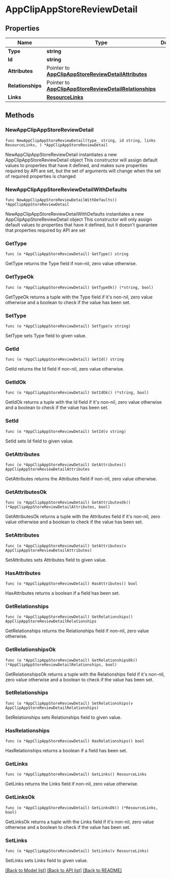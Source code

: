 # AppClipAppStoreReviewDetail

## Properties

Name | Type | Description | Notes
------------ | ------------- | ------------- | -------------
**Type** | **string** |  | 
**Id** | **string** |  | 
**Attributes** | Pointer to [**AppClipAppStoreReviewDetailAttributes**](AppClipAppStoreReviewDetailAttributes.md) |  | [optional] 
**Relationships** | Pointer to [**AppClipAppStoreReviewDetailRelationships**](AppClipAppStoreReviewDetailRelationships.md) |  | [optional] 
**Links** | [**ResourceLinks**](ResourceLinks.md) |  | 

## Methods

### NewAppClipAppStoreReviewDetail

`func NewAppClipAppStoreReviewDetail(type_ string, id string, links ResourceLinks, ) *AppClipAppStoreReviewDetail`

NewAppClipAppStoreReviewDetail instantiates a new AppClipAppStoreReviewDetail object
This constructor will assign default values to properties that have it defined,
and makes sure properties required by API are set, but the set of arguments
will change when the set of required properties is changed

### NewAppClipAppStoreReviewDetailWithDefaults

`func NewAppClipAppStoreReviewDetailWithDefaults() *AppClipAppStoreReviewDetail`

NewAppClipAppStoreReviewDetailWithDefaults instantiates a new AppClipAppStoreReviewDetail object
This constructor will only assign default values to properties that have it defined,
but it doesn't guarantee that properties required by API are set

### GetType

`func (o *AppClipAppStoreReviewDetail) GetType() string`

GetType returns the Type field if non-nil, zero value otherwise.

### GetTypeOk

`func (o *AppClipAppStoreReviewDetail) GetTypeOk() (*string, bool)`

GetTypeOk returns a tuple with the Type field if it's non-nil, zero value otherwise
and a boolean to check if the value has been set.

### SetType

`func (o *AppClipAppStoreReviewDetail) SetType(v string)`

SetType sets Type field to given value.


### GetId

`func (o *AppClipAppStoreReviewDetail) GetId() string`

GetId returns the Id field if non-nil, zero value otherwise.

### GetIdOk

`func (o *AppClipAppStoreReviewDetail) GetIdOk() (*string, bool)`

GetIdOk returns a tuple with the Id field if it's non-nil, zero value otherwise
and a boolean to check if the value has been set.

### SetId

`func (o *AppClipAppStoreReviewDetail) SetId(v string)`

SetId sets Id field to given value.


### GetAttributes

`func (o *AppClipAppStoreReviewDetail) GetAttributes() AppClipAppStoreReviewDetailAttributes`

GetAttributes returns the Attributes field if non-nil, zero value otherwise.

### GetAttributesOk

`func (o *AppClipAppStoreReviewDetail) GetAttributesOk() (*AppClipAppStoreReviewDetailAttributes, bool)`

GetAttributesOk returns a tuple with the Attributes field if it's non-nil, zero value otherwise
and a boolean to check if the value has been set.

### SetAttributes

`func (o *AppClipAppStoreReviewDetail) SetAttributes(v AppClipAppStoreReviewDetailAttributes)`

SetAttributes sets Attributes field to given value.

### HasAttributes

`func (o *AppClipAppStoreReviewDetail) HasAttributes() bool`

HasAttributes returns a boolean if a field has been set.

### GetRelationships

`func (o *AppClipAppStoreReviewDetail) GetRelationships() AppClipAppStoreReviewDetailRelationships`

GetRelationships returns the Relationships field if non-nil, zero value otherwise.

### GetRelationshipsOk

`func (o *AppClipAppStoreReviewDetail) GetRelationshipsOk() (*AppClipAppStoreReviewDetailRelationships, bool)`

GetRelationshipsOk returns a tuple with the Relationships field if it's non-nil, zero value otherwise
and a boolean to check if the value has been set.

### SetRelationships

`func (o *AppClipAppStoreReviewDetail) SetRelationships(v AppClipAppStoreReviewDetailRelationships)`

SetRelationships sets Relationships field to given value.

### HasRelationships

`func (o *AppClipAppStoreReviewDetail) HasRelationships() bool`

HasRelationships returns a boolean if a field has been set.

### GetLinks

`func (o *AppClipAppStoreReviewDetail) GetLinks() ResourceLinks`

GetLinks returns the Links field if non-nil, zero value otherwise.

### GetLinksOk

`func (o *AppClipAppStoreReviewDetail) GetLinksOk() (*ResourceLinks, bool)`

GetLinksOk returns a tuple with the Links field if it's non-nil, zero value otherwise
and a boolean to check if the value has been set.

### SetLinks

`func (o *AppClipAppStoreReviewDetail) SetLinks(v ResourceLinks)`

SetLinks sets Links field to given value.



[[Back to Model list]](../README.md#documentation-for-models) [[Back to API list]](../README.md#documentation-for-api-endpoints) [[Back to README]](../README.md)


